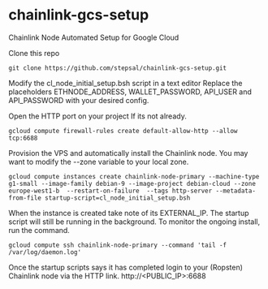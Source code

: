 # chainlink-gcs-setup
Chainlink Node Automated Setup for Google Cloud 

Clone this repo

```git clone https://github.com/stepsal/chainlink-gcs-setup.git```

Modify the cl_node_initial_setup.bsh script in a text editor
Replace the placeholders ETHNODE_ADDRESS, WALLET_PASSWORD, API_USER and API_PASSWORD with your desired config.

Open the HTTP port on your project If its not already.

```gcloud compute firewall-rules create default-allow-http --allow tcp:6688```

Provision the VPS and automatically install the Chainlink node. You may want to modify the --zone variable to your local zone.

 ```gcloud compute instances create chainlink-node-primary --machine-type g1-small --image-family debian-9 --image-project debian-cloud --zone europe-west1-b  --restart-on-failure  --tags http-server --metadata-from-file startup-script=cl_node_initial_setup.bsh```

When the instance is created take note of its EXTERNAL_IP.
The startup script will still be running in the background. To monitor the ongoing install, run the command.

 ```gcloud compute ssh chainlink-node-primary --command 'tail -f /var/log/daemon.log'```

Once the startup scripts says it has completed login to your (Ropsten) Chainlink node via the HTTP link.
http://<PUBLIC_IP>:6688 
